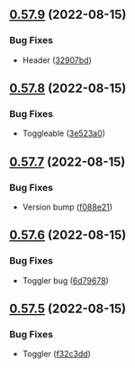 ## [0.57.9](https://github.com/jacecotton/tcds/compare/v0.57.8...v0.57.9) (2022-08-15)


### Bug Fixes

* Header ([32907bd](https://github.com/jacecotton/tcds/commit/32907bd92379b10b21f73767c3e7fbe049252ba6))



## [0.57.8](https://github.com/jacecotton/tcds/compare/v0.57.7...v0.57.8) (2022-08-15)


### Bug Fixes

* Toggleable ([3e523a0](https://github.com/jacecotton/tcds/commit/3e523a05060e5d4fb7f60920f71f36e336803244))



## [0.57.7](https://github.com/jacecotton/tcds/compare/v0.57.6...v0.57.7) (2022-08-15)


### Bug Fixes

* Version bump ([f088e21](https://github.com/jacecotton/tcds/commit/f088e21f1566b345f76655215981bd3ff2ff375a))



## [0.57.6](https://github.com/jacecotton/tcds/compare/v0.57.5...v0.57.6) (2022-08-15)


### Bug Fixes

* Toggler bug ([6d79678](https://github.com/jacecotton/tcds/commit/6d79678ce6cc83edf527868ca9c693df9be6ed29))



## [0.57.5](https://github.com/jacecotton/tcds/compare/v0.57.4...v0.57.5) (2022-08-15)


### Bug Fixes

* Toggler ([f32c3dd](https://github.com/jacecotton/tcds/commit/f32c3dd58f9b91fe540cda1dd2b8cd6a14086bee))



